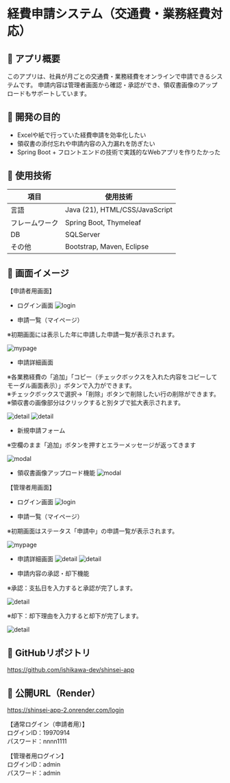 # 経費申請システム（交通費・業務経費対応）

## 🌟 アプリ概要

このアプリは、社員が月ごとの交通費・業務経費をオンラインで申請できるシステムです。
申請内容は管理者画面から確認・承認ができ、領収書画像のアップロードもサポートしています。

## 🎯 開発の目的

- Excelや紙で行っていた経費申請を効率化したい
- 領収書の添付忘れや申請内容の入力漏れを防ぎたい
- Spring Boot + フロントエンドの技術で実践的なWebアプリを作りたかった

## 🔧 使用技術

| 項目         | 使用技術                       |
|--------------|--------------------------------|
| 言語         | Java (21), HTML/CSS/JavaScript |
| フレームワーク | Spring Boot, Thymeleaf          |
| DB           | SQLServer                          |
| その他       | Bootstrap, Maven, Eclipse       |

## 📸 画面イメージ

【申請者用画面】
- ログイン画面
![login](images/login.png)


- 申請一覧（マイページ）<br> 

※初期画面には表示した年に申請した申請一覧が表示されます。

![mypage](images/mypage.png)


- 申請詳細画面<br>

※各業務経費の「追加」「コピー（チェックボックスを入れた内容をコピーしてモーダル画面表示）」ボタンで入力ができます。<br>
※チェックボックスで選択→「削除」ボタンで削除したい行の削除ができます。
※領収書の画像部分はクリックすると別タブで拡大表示されます。

![detail](images/detail-1.png)
![detail](images/detail-2.png)


- 新規申請フォーム  

※空欄のまま「追加」ボタンを押すとエラーメッセージが返ってきます

![modal](images/detail-3.png)


- 領収書画像アップロード機能
![modal](images/detail-5.png)

【管理者用画面】
- ログイン画面
![login](images/admin-login.png)


- 申請一覧（マイページ）

※初期画面はステータス「申請中」の申請一覧が表示されます。

![mypage](images/admin-mypage-2.png)


- 申請詳細画面
![detail](images/admin-detail-1.png)
![detail](images/admin-detail-2.png)


- 申請内容の承認・却下機能

※承認：支払日を入力すると承認が完了します。

![detail](images/admin-detail-3.png)

※却下：却下理由を入力すると却下が完了します。

![detail](images/admin-detail-4.png)

## 🔗 GitHubリポジトリ

https://github.com/ishikawa-dev/shinsei-app

## 🚀 公開URL（Render）

https://shinsei-app-2.onrender.com/login

【通常ログイン（申請者用）】<br>
ログインID：19970914<br>
パスワード：nnnn1111<br>

【管理者用ログイン】<br>
ログインID：admin<br>
パスワード：admin<br>
